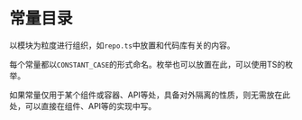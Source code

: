 # 常量目录

以模块为粒度进行组织，如`repo.ts`中放置和代码库有关的内容。

每个常量都以`CONSTANT_CASE`的形式命名。枚举也可以放置在此，可以使用TS的枚举。

如果常量仅用于某个组件或容器、API等处，具备对外隔离的性质，则无需放在此处，可以直接在组件、API等的实现中写。
